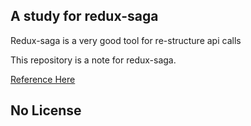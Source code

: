 ## A study for redux-saga

Redux-saga is a very good tool for re-structure api calls

This repository is a note for redux-saga.

[Reference Here](https://medium.freecodecamp.org/async-operations-using-redux-saga-2ba02ae077b3)

## No License